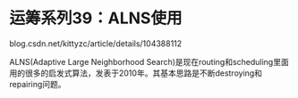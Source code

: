 # 运筹系列39：ALNS使用




blog.csdn.net/kittyzc/article/details/104388112




ALNS(Adaptive Large Neighborhood Search)是现在routing和scheduling里面用的很多的启发式算法，发表于2010年。其基本思路是不断destroying和repairing问题。







